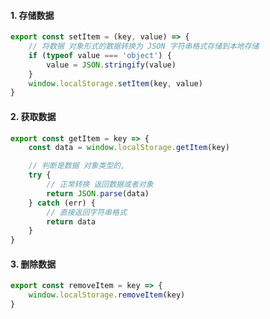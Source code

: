 #### 1. 存储数据

```javascript
export const setItem = (key, value) => {
    // 将数据 对象形式的数据转换为 JSON 字符串格式存储到本地存储
    if (typeof value === 'object') {
        value = JSON.stringify(value)
    }
    window.localStorage.setItem(key, value)
}
```

#### 2. 获取数据

```javascript
export const getItem = key => {
    const data = window.localStorage.getItem(key)

    // 判断是数据 对象类型的,
    try {
        // 正常转换 返回数据或者对象
        return JSON.parse(data)
    } catch (err) {
        // 直接返回字符串格式
        return data
    }
}
```

#### 3. 删除数据

```javascript
export const removeItem = key => {
    window.localStorage.removeItem(key)
}
```
